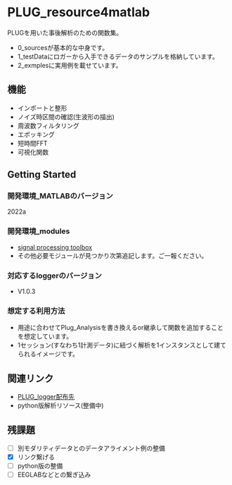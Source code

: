 # PLUG_resource4matlab
PLUGを用いた事後解析のための関数集。
- 0_sourcesが基本的な中身です。
- 1_testDataにロガーから入手できるデータのサンプルを格納しています。
- 2_exmplesに実用例を載せています。
## 機能
- インポートと整形
- ノイズ時区間の確認(生波形の描出)
- 周波数フィルタリング
- エポッキング
- 短時間FFT
- 可視化関数
## Getting Started
### 開発環境_MATLABのバージョン
2022a
### 開発環境_modules
- [signal processing toolbox](https://jp.mathworks.com/products/signal.html)
- その他必要モジュールが見つかり次第追記します。ご一報ください。
### 対応するloggerのバージョン
- V1.0.3
### 想定する利用方法
- 用途に合わせてPlug_Analysisを書き換えるor継承して関数を追加することを想定しています。
- 1セッション(すなわち1計測データ)に紐づく解析を1インスタンスとして建てられるイメージです。

## 関連リンク
- [PLUG_logger配布先](https://drive.google.com/drive/folders/1Ubncn51XVxTQvzBBvWvCVQYMFGrulUmm)
- python版解析リソース(整備中)

## 残課題
- [ ] 別モダリティデータとのデータアライメント例の整備
- [x] リンク繋げる
- [ ] python版の整備
- [ ] EEGLABなどとの繋ぎ込み
